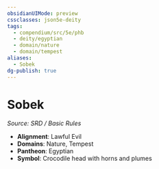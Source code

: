 ```yaml
---
obsidianUIMode: preview
cssclasses: json5e-deity
tags:
  - compendium/src/5e/phb
  - deity/egyptian
  - domain/nature
  - domain/tempest
aliases:
  - Sobek
dg-publish: true
---
```

# Sobek
*Source: SRD / Basic Rules* 

- **Alignment**: Lawful Evil
- **Domains**: Nature, Tempest
- **Pantheon**: Egyptian
- **Symbol**: Crocodile head with horns and plumes